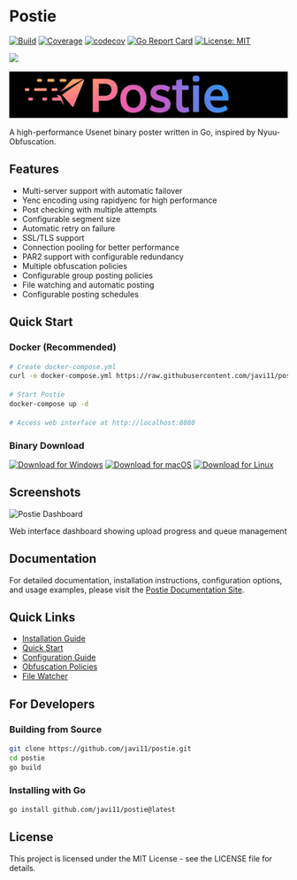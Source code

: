 # Postie

[![Build](https://github.com/javi11/postie/actions/workflows/pull-request.yml/badge.svg)](https://github.com/javi11/postie/actions/workflows/pull-request.yml)
[![Coverage](https://github.com/javi11/postie/actions/workflows/coverage.yml/badge.svg)](https://github.com/javi11/postie/actions/workflows/coverage.yml)
[![codecov](https://codecov.io/gh/javi11/postie/graph/badge.svg?token=YOUR_CODECOV_TOKEN)](https://codecov.io/gh/javi11/postie)
[![Go Report Card](https://goreportcard.com/badge/github.com/javi11/postie)](https://goreportcard.com/report/github.com/javi11/postie)
[![License: MIT](https://img.shields.io/badge/License-MIT-yellow.svg)](https://opensource.org/licenses/MIT)

<a href="https://www.buymeacoffee.com/qbt52hh7sjd"><img src="https://img.buymeacoffee.com/button-api/?text=Buy me a coffee&emoji=☕&slug=qbt52hh7sjd&button_colour=FFDD00&font_colour=000000&font_family=Cookie&outline_colour=000000&coffee_colour=ffffff" /></a>

![logo](./docs/static/img/full_logo.jpeg)

A high-performance Usenet binary poster written in Go, inspired by Nyuu-Obfuscation.

## Features

- Multi-server support with automatic failover
- Yenc encoding using rapidyenc for high performance
- Post checking with multiple attempts
- Configurable segment size
- Automatic retry on failure
- SSL/TLS support
- Connection pooling for better performance
- PAR2 support with configurable redundancy
- Multiple obfuscation policies
- Configurable group posting policies
- File watching and automatic posting
- Configurable posting schedules

## Quick Start

### Docker (Recommended)

```bash
# Create docker-compose.yml
curl -o docker-compose.yml https://raw.githubusercontent.com/javi11/postie/main/docker-compose.yml

# Start Postie
docker-compose up -d

# Access web interface at http://localhost:8080
```

### Binary Download

[![Download for Windows](https://img.shields.io/badge/Windows-Download-0078d4?style=for-the-badge&logo=windows)](https://github.com/javi11/postie/releases/latest/download/postie_windows_amd64.zip)
[![Download for macOS](https://img.shields.io/badge/macOS-Download-0078d4?style=for-the-badge&logo=apple)](https://github.com/javi11/postie/releases/latest/download/postie_darwin_amd64.tar.gz)
[![Download for Linux](https://img.shields.io/badge/Linux-Download-0078d4?style=for-the-badge&logo=linux)](https://github.com/javi11/postie/releases/latest/download/postie_linux_amd64.tar.gz)

## Screenshots

![Postie Dashboard](./docs/static/examples/dashboard.png)

Web interface dashboard showing upload progress and queue management

## Documentation

For detailed documentation, installation instructions, configuration options, and usage examples, please visit the [Postie Documentation Site](https://postie.nzbtools.top).

## Quick Links

- [Installation Guide](https://javi11.github.io/postie/docs/installation)
- [Quick Start](https://javi11.github.io/postie/docs/quick-start)
- [Configuration Guide](https://javi11.github.io/postie/docs/configuration)
- [Obfuscation Policies](https://javi11.github.io/postie/docs/obfuscation)
- [File Watcher](https://javi11.github.io/postie/docs/watcher)

## For Developers

### Building from Source

```bash
git clone https://github.com/javi11/postie.git
cd postie
go build
```

### Installing with Go

```bash
go install github.com/javi11/postie@latest
```

## License

This project is licensed under the MIT License - see the LICENSE file for details.
